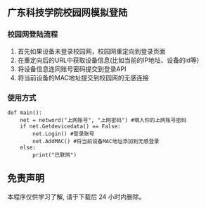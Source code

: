 ## 广东科技学院校园网模拟登陆

### 校园网登陆流程

1. 首先如果设备未登录校园网，校园网重定向到登录页面
2. 在重定向后的URL中获取设备信息(比如当前的IP地址、设备的id等)
3. 将设备信息连同账号密码提交到登录API
4. 将当前设备的MAC地址提交到校园网的无感连接

### 使用方式

```
def main():
    net = netword("上网账号", "上网密码") #填入你的上网账号密码
    if net.Getdevicedata() == False:
        net.Login() #登录账号
        net.AddMAC() #将当前设备MAC地址添加到无感登录
    else:
        print("已联网")
```

## 免责声明

本程序仅供学习了解, 请于下载后 24 小时内删除。